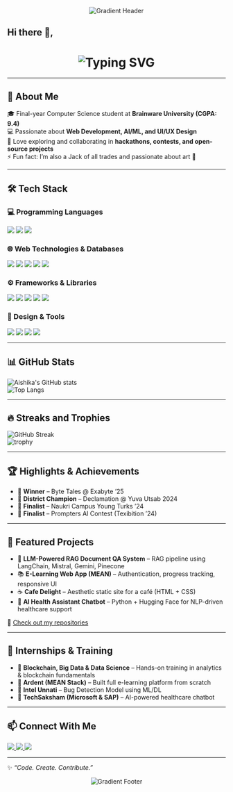 <p align="center">
  <img src="https://capsule-render.vercel.app/api?type=waving&color=gradient&height=150&section=header" alt="Gradient Header" />
</p>

## Hi there 👋, 

<h1 align="center">
  <b>
    <img src="https://readme-typing-svg.demolab.com?font=Fira+Code&size=28&pause=1000&color=4D88FF&width=600&lines=I'm+Aishika+Majumdar" alt="Typing SVG" />
  </b>
</h1>

---

## 🚀 About Me
🎓 Final-year Computer Science student at **Brainware University (CGPA: 9.4)**  
💻 Passionate about **Web Development, AI/ML, and UI/UX Design**  
🤝 Love exploring and collaborating in **hackathons, contests, and open-source projects**  
⚡ Fun fact: I’m also a Jack of all trades and passionate about art 🎨  

---

## 🛠️ Tech Stack  

### 💻 Programming Languages  
<p align="left">
  <img src="https://img.shields.io/badge/C-00599C?style=for-the-badge&logo=c&logoColor=white" />
  <img src="https://img.shields.io/badge/Java-007396?style=for-the-badge&logo=openjdk&logoColor=white" />
  <img src="https://img.shields.io/badge/Python-3776AB?style=for-the-badge&logo=python&logoColor=white" />
</p>

### 🌐 Web Technologies & Databases  
<p align="left">
  <img src="https://img.shields.io/badge/HTML5-E34F26?style=for-the-badge&logo=html5&logoColor=white" />
  <img src="https://img.shields.io/badge/CSS3-1572B6?style=for-the-badge&logo=css3&logoColor=white" />
  <img src="https://img.shields.io/badge/JavaScript-F7DF1E?style=for-the-badge&logo=javascript&logoColor=black" />
  <img src="https://img.shields.io/badge/MongoDB-4EA94B?style=for-the-badge&logo=mongodb&logoColor=white" />
  <img src="https://img.shields.io/badge/Firebase-FFCA28?style=for-the-badge&logo=firebase&logoColor=black" />
</p>

### ⚙️ Frameworks & Libraries  
<p align="left">
  <img src="https://img.shields.io/badge/Angular-DD0031?style=for-the-badge&logo=angular&logoColor=white" />
  <img src="https://img.shields.io/badge/React-20232A?style=for-the-badge&logo=react&logoColor=61DAFB" />
  <img src="https://img.shields.io/badge/Node.js-339933?style=for-the-badge&logo=node.js&logoColor=white" />
  <img src="https://img.shields.io/badge/Express.js-000000?style=for-the-badge&logo=express&logoColor=white" />
  <img src="https://img.shields.io/badge/TypeScript-007ACC?style=for-the-badge&logo=typescript&logoColor=white" />
</p>

### 🎨 Design & Tools  
<p align="left">
  <img src="https://img.shields.io/badge/Figma-F24E1E?style=for-the-badge&logo=figma&logoColor=white" />
  <img src="https://img.shields.io/badge/Canva-00C4CC?style=for-the-badge&logo=canva&logoColor=white" />
  <img src="https://img.shields.io/badge/Git-F05032?style=for-the-badge&logo=git&logoColor=white" />
  <img src="https://img.shields.io/badge/VS%20Code-0078d7?style=for-the-badge&logo=visual-studio-code&logoColor=white" />
</p>

---

## 📊 GitHub Stats
![Aishika's GitHub stats](https://github-readme-stats.vercel.app/api?username=aishika7&show_icons=true&theme=transparent)  
![Top Langs](https://github-readme-stats.vercel.app/api/top-langs/?username=aishika7&layout=compact&theme=transparent)

---

## 🔥 Streaks and Trophies
![GitHub Streak](https://streak-stats.demolab.com?user=aishika7&theme=transparent&hide_border=true)  
![trophy](https://github-profile-trophy.vercel.app/?username=aishika7&theme=transparent&no-frame=true&margin-w=15&margin-h=15)

---

## 🏆 Highlights & Achievements
- 🥇 **Winner** – Byte Tales @ Exabyte ’25  
- 🥈 **District Champion** – Declamation @ Yuva Utsab 2024  
- 🎤 **Finalist** – Naukri Campus Young Turks ’24  
- 🤖 **Finalist** – Prompters AI Contest (Texibition ’24)  

---

## 📂 Featured Projects
- 🧠 **LLM-Powered RAG Document QA System** – RAG pipeline using LangChain, Mistral, Gemini, Pinecone  
- 📚 **E-Learning Web App (MEAN)** – Authentication, progress tracking, responsive UI  
- ☕ **Cafe Delight** – Aesthetic static site for a café (HTML + CSS)  
- 🤖 **AI Health Assistant Chatbot** – Python + Hugging Face for NLP-driven healthcare support  

🔗 [Check out my repositories](https://github.com/aishika7?tab=repositories)

---

## 💼 Internships & Training
- 🏢 **Blockchain, Big Data & Data Science** – Hands-on training in analytics & blockchain fundamentals  
- 🏢 **Ardent (MEAN Stack)** – Built full e-learning platform from scratch  
- 🏢 **Intel Unnati** – Bug Detection Model using ML/DL  
- 🏢 **TechSaksham (Microsoft & SAP)** – AI-powered healthcare chatbot  

---

## 📫 Connect With Me
<p align="left">
  <a href="https://www.linkedin.com/in/aishikamajumdar/">
    <img src="https://img.shields.io/badge/LinkedIn-blue?style=for-the-badge&logo=linkedin" />
  </a>
  <a href="https://github.com/aishika7">
    <img src="https://img.shields.io/badge/GitHub-black?style=for-the-badge&logo=github" />
  </a>
  <a href="mailto:aishikamajumdar88@gmail.com">
    <img src="https://img.shields.io/badge/Email-D14836?style=for-the-badge&logo=gmail&logoColor=white" />
  </a>
</p>

---

✨ _“Code. Create. Contribute.”_

<p align="center">
  <img src="https://capsule-render.vercel.app/api?type=wave&color=gradient&height=150&section=footer" alt="Gradient Footer" />
</p>
